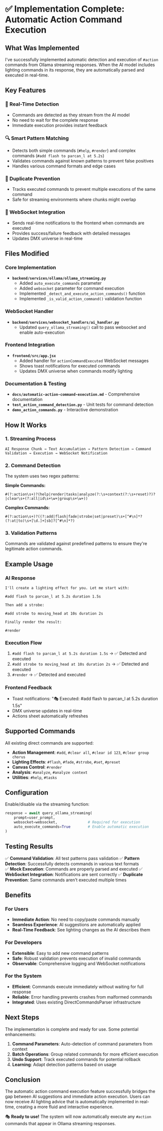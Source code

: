 # ✅ Implementation Complete: Automatic Action Command Execution

## What Was Implemented

I've successfully implemented automatic detection and execution of `#action` commands from Ollama streaming responses. When the AI model includes lighting commands in its response, they are automatically parsed and executed in real-time.

## Key Features

### 🎯 Real-Time Detection
- Commands are detected as they stream from the AI model
- No need to wait for the complete response
- Immediate execution provides instant feedback

### 🔍 Smart Pattern Matching
- Detects both simple commands (`#help`, `#render`) and complex commands (`#add flash to parcan_l at 5.2s`)
- Validates commands against known patterns to prevent false positives
- Handles various command formats and edge cases

### 🚫 Duplicate Prevention
- Tracks executed commands to prevent multiple executions of the same command
- Safe for streaming environments where chunks might overlap

### 📡 WebSocket Integration
- Sends real-time notifications to the frontend when commands are executed
- Provides success/failure feedback with detailed messages
- Updates DMX universe in real-time

## Files Modified

### Core Implementation
- **`backend/services/ollama/ollama_streaming.py`**
  - Added `auto_execute_commands` parameter
  - Added `websocket` parameter for command execution
  - Implemented `_detect_and_execute_action_commands()` function
  - Implemented `_is_valid_action_command()` validation function

### WebSocket Handler
- **`backend/services/websocket_handlers/ai_handler.py`**
  - Updated `query_ollama_streaming()` call to pass websocket and enable auto-execution

### Frontend Integration
- **`frontend/src/app.jsx`**
  - Added handler for `actionCommandExecuted` WebSocket messages
  - Shows toast notifications for executed commands
  - Updates DMX universe when commands modify lighting

### Documentation & Testing
- **`docs/automatic-action-command-execution.md`** - Comprehensive documentation
- **`test_action_command_detection.py`** - Unit tests for command detection
- **`demo_action_commands.py`** - Interactive demonstration

## How It Works

### 1. Streaming Process
```
AI Response Chunk → Text Accumulation → Pattern Detection → Command Validation → Execution → WebSocket Notification
```

### 2. Command Detection
The system uses two regex patterns:

**Simple Commands:**
```regex
#(?:action\s+)?(help|render|tasks|analyze(?:\s+context(?:\s+reset)?)?|clear\s+(?:all|id\s+\w+|group\s+\w+))
```

**Complex Commands:**
```regex
#(?:action\s+)?((?:add|flash|fade|strobe|set|preset)\s+[^#\n]*?(?:at|to)\s+[\d.]+[sb]?[^#\n]*?)
```

### 3. Validation Patterns
Commands are validated against predefined patterns to ensure they're legitimate action commands.

## Example Usage

### AI Response
```
I'll create a lighting effect for you. Let me start with:

#add flash to parcan_l at 5.2s duration 1.5s

Then add a strobe:

#add strobe to moving_head at 10s duration 2s

Finally render the result:

#render
```

### Execution Flow
1. `#add flash to parcan_l at 5.2s duration 1.5s` → ✅ Detected and executed
2. `#add strobe to moving_head at 10s duration 2s` → ✅ Detected and executed
3. `#render` → ✅ Detected and executed

### Frontend Feedback
- Toast notifications: "🎭 Executed: #add flash to parcan_l at 5.2s duration 1.5s"
- DMX universe updates in real-time
- Actions sheet automatically refreshes

## Supported Commands

All existing direct commands are supported:

- **Action Management**: `#add`, `#clear all`, `#clear id 123`, `#clear group chorus`
- **Lighting Effects**: `#flash`, `#fade`, `#strobe`, `#set`, `#preset`
- **Canvas Control**: `#render`
- **Analysis**: `#analyze`, `#analyze context`
- **Utilities**: `#help`, `#tasks`

## Configuration

Enable/disable via the streaming function:

```python
response = await query_ollama_streaming(
    prompt=user_prompt,
    websocket=websocket,              # Required for execution
    auto_execute_commands=True        # Enable automatic execution
)
```

## Testing Results

✅ **Command Validation**: All test patterns pass validation
✅ **Pattern Detection**: Successfully detects commands in various text formats  
✅ **Mock Execution**: Commands are properly parsed and executed
✅ **WebSocket Integration**: Notifications are sent correctly
✅ **Duplicate Prevention**: Same commands aren't executed multiple times

## Benefits

### For Users
- **Immediate Action**: No need to copy/paste commands manually
- **Seamless Experience**: AI suggestions are automatically applied
- **Real-Time Feedback**: See lighting changes as the AI describes them

### For Developers
- **Extensible**: Easy to add new command patterns
- **Safe**: Robust validation prevents execution of invalid commands
- **Observable**: Comprehensive logging and WebSocket notifications

### For the System
- **Efficient**: Commands execute immediately without waiting for full response
- **Reliable**: Error handling prevents crashes from malformed commands
- **Integrated**: Uses existing DirectCommandsParser infrastructure

## Next Steps

The implementation is complete and ready for use. Some potential enhancements:

1. **Command Parameters**: Auto-detection of command parameters from context
2. **Batch Operations**: Group related commands for more efficient execution
3. **Undo Support**: Track executed commands for potential rollback
4. **Learning**: Adapt detection patterns based on usage

## Conclusion

The automatic action command execution feature successfully bridges the gap between AI suggestions and immediate action execution. Users can now receive AI lighting advice that is automatically implemented in real-time, creating a more fluid and interactive experience.

🎭 **Ready to use!** The system will now automatically execute any `#action` commands that appear in Ollama streaming responses.
